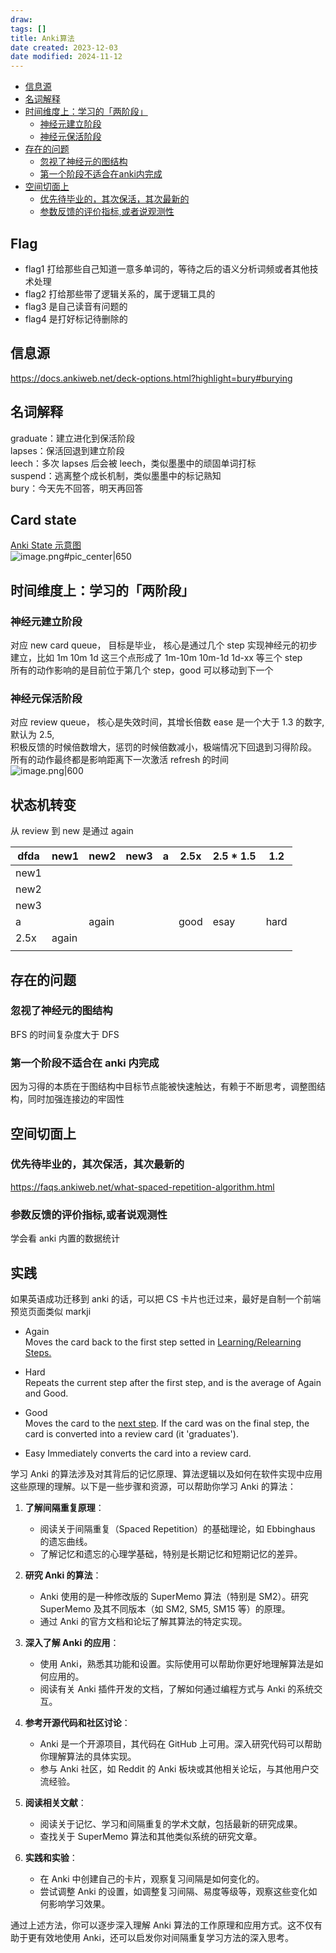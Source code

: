 ```yaml
---
draw:
tags: []
title: Anki算法
date created: 2023-12-03
date modified: 2024-11-12
---
```

- [信息源](#%E4%BF%A1%E6%81%AF%E6%BA%90)
- [名词解释](#%E5%90%8D%E8%AF%8D%E8%A7%A3%E9%87%8A)
- [时间维度上：学习的「两阶段」](#%E6%97%B6%E9%97%B4%E7%BB%B4%E5%BA%A6%E4%B8%8A%EF%BC%9A%E5%AD%A6%E4%B9%A0%E7%9A%84%E3%80%8C%E4%B8%A4%E9%98%B6%E6%AE%B5%E3%80%8D)
	- [神经元建立阶段](#%E7%A5%9E%E7%BB%8F%E5%85%83%E5%BB%BA%E7%AB%8B%E9%98%B6%E6%AE%B5)
	- [神经元保活阶段](#%E7%A5%9E%E7%BB%8F%E5%85%83%E4%BF%9D%E6%B4%BB%E9%98%B6%E6%AE%B5)
- [存在的问题](#%E5%AD%98%E5%9C%A8%E7%9A%84%E9%97%AE%E9%A2%98)
	- [忽视了神经元的图结构](#%E5%BF%BD%E8%A7%86%E4%BA%86%E7%A5%9E%E7%BB%8F%E5%85%83%E7%9A%84%E5%9B%BE%E7%BB%93%E6%9E%84)
	- [第一个阶段不适合在anki内完成](#%E7%AC%AC%E4%B8%80%E4%B8%AA%E9%98%B6%E6%AE%B5%E4%B8%8D%E9%80%82%E5%90%88%E5%9C%A8anki%E5%86%85%E5%AE%8C%E6%88%90)
- [空间切面上](#%E7%A9%BA%E9%97%B4%E5%88%87%E9%9D%A2%E4%B8%8A)
	- [优先待毕业的，其次保活，其次最新的](#%E4%BC%98%E5%85%88%E5%BE%85%E6%AF%95%E4%B8%9A%E7%9A%84%EF%BC%8C%E5%85%B6%E6%AC%A1%E4%BF%9D%E6%B4%BB%EF%BC%8C%E5%85%B6%E6%AC%A1%E6%9C%80%E6%96%B0%E7%9A%84)
	- [参数反馈的评价指标,或者说观测性](#%E5%8F%82%E6%95%B0%E5%8F%8D%E9%A6%88%E7%9A%84%E8%AF%84%E4%BB%B7%E6%8C%87%E6%A0%87,%E6%88%96%E8%80%85%E8%AF%B4%E8%A7%82%E6%B5%8B%E6%80%A7)

## Flag

- flag1 打给那些自己知道一意多单词的，等待之后的语义分析词频或者其他技术处理
- flag2 打给那些带了逻辑关系的，属于逻辑工具的
- flag3 是自己读音有问题的
- flag4 是打好标记待删除的

## 信息源

https://docs.ankiweb.net/deck-options.html?highlight=bury#burying

## 名词解释

graduate：建立进化到保活阶段  
lapses：保活回退到建立阶段  
leech：多次 lapses 后会被 leech，类似墨墨中的顽固单词打标  
suspend：逃离整个成长机制，类似墨墨中的标记熟知  
bury：今天先不回答，明天再回答

## Card state

[Anki State 示意图](Anki%20State%20示意图)  
![image.png#pic_center|650](https://imagehosting4picgo.oss-cn-beijing.aliyuncs.com/imagehosting/fix-dir%2Fpicgo%2Fpicgo-clipboard-images%2F2024%2F06%2F13%2F21-08-25-36241769e0343da9534dbbdd19fa106c-20240613210825-c51868.png)

## 时间维度上：学习的「两阶段」

### 神经元建立阶段

对应 new card queue，
目标是毕业，
核心是通过几个 step 实现神经元的初步建立，比如 1m 10m 1d 这三个点形成了 1m-10m 10m-1d 1d-xx 等三个 step  
所有的动作影响的是目前位于第几个 step，good 可以移动到下一个

### 神经元保活阶段

对应 review queue，
核心是失效时间，其增长倍数 ease 是一个大于 1.3 的数字, 默认为 2.5,  
积极反馈的时候倍数增大，惩罚的时候倍数减小，极端情况下回退到习得阶段。
所有的动作最终都是影响距离下一次激活 refresh 的时间  
![image.png|600](https://imagehosting4picgo.oss-cn-beijing.aliyuncs.com/imagehosting/20240206023828.png)

## 状态机转变

从 review 到 new 是通过 again

| dfda | new1 | new2 | new3 | a | 2.5x | 2.5 * 1.5 | 1.2 |
| ---- | ---- | ---- | ---- | ---- | ---- | ---- | ---- |
| new1 |  |  |  |  |  |  |  |
| new2 |  |  |  |  |  |  |  |
| new3 |  |  |  |  |  |  |  |
| a |  | again |  |  | good | esay | hard |
| 2.5x | again |  |  |  |  |  |  |
|  |  |  |  |  |  |  |  |

## 存在的问题

### 忽视了神经元的图结构

BFS 的时间复杂度大于 DFS

### 第一个阶段不适合在 anki 内完成

因为习得的本质在于图结构中目标节点能被快速触达，有赖于不断思考，调整图结构，同时加强连接边的牢固性

## 空间切面上

### 优先待毕业的，其次保活，其次最新的

https://faqs.ankiweb.net/what-spaced-repetition-algorithm.html

### 参数反馈的评价指标,或者说观测性

学会看 anki 内置的数据统计

## 实践

如果英语成功迁移到 anki 的话，可以把 CS 卡片也迁过来，最好是自制一个前端预览页面类似 markji

- Again  
    Moves the card back to the first step setted in [Learning/Relearning Steps.](https://docs.ankiweb.net/deck-options.html?#learning-steps)
    
- Hard  
    Repeats the current step after the first step, and is the average of Again and Good.
    
- Good  
    Moves the card to the [next step](https://docs.ankiweb.net/deck-options.html?#learning-steps). If the card was on the final step, the card is converted into a review card (it 'graduates').
    
- Easy Immediately converts the card into a review card.

学习 Anki 的算法涉及对其背后的记忆原理、算法逻辑以及如何在软件实现中应用这些原理的理解。以下是一些步骤和资源，可以帮助你学习 Anki 的算法：

1. **了解间隔重复原理**：
    
    - 阅读关于间隔重复（Spaced Repetition）的基础理论，如 Ebbinghaus 的遗忘曲线。
    - 了解记忆和遗忘的心理学基础，特别是长期记忆和短期记忆的差异。
2. **研究 Anki 的算法**：
    
    - Anki 使用的是一种修改版的 SuperMemo 算法（特别是 SM2）。研究 SuperMemo 及其不同版本（如 SM2, SM5, SM15 等）的原理。
    - 通过 Anki 的官方文档和论坛了解其算法的特定实现。
3. **深入了解 Anki 的应用**：
    
    - 使用 Anki，熟悉其功能和设置。实际使用可以帮助你更好地理解算法是如何应用的。
    - 阅读有关 Anki 插件开发的文档，了解如何通过编程方式与 Anki 的系统交互。
4. **参考开源代码和社区讨论**：
    
    - Anki 是一个开源项目，其代码在 GitHub 上可用。深入研究代码可以帮助你理解算法的具体实现。
    - 参与 Anki 社区，如 Reddit 的 Anki 板块或其他相关论坛，与其他用户交流经验。
5. **阅读相关文献**：
    
    - 阅读关于记忆、学习和间隔重复的学术文献，包括最新的研究成果。
    - 查找关于 SuperMemo 算法和其他类似系统的研究文章。
6. **实践和实验**：
    
    - 在 Anki 中创建自己的卡片，观察复习间隔是如何变化的。
    - 尝试调整 Anki 的设置，如调整复习间隔、易度等级等，观察这些变化如何影响学习效果。

通过上述方法，你可以逐步深入理解 Anki 算法的工作原理和应用方式。这不仅有助于更有效地使用 Anki，还可以启发你对间隔重复学习方法的深入思考。

  
